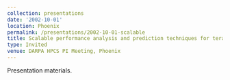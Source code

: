 ```yaml
---
collection: presentations
date: '2002-10-01'
location: Phoenix
permalink: /presentations/2002-10-01-scalable
title: Scalable performance analysis and prediction techniques for terascale computing
type: Invited
venue: DARPA HPCS PI Meeting, Phoenix
---
```


Presentation materials.
